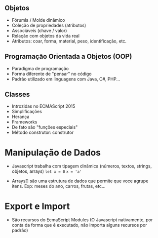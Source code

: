 ## Objetos
- Fórumla / Molde dinâmico
- Coleção de propriedades (atributos)
- Associáveis (chave / valor)
- Relação com objetos da vida real
- Atributos: coar, forma, material, peso, identificação, etc.


## Programação Orientada a Objetos (OOP)
- Paradigma de programação
- Forma diferente de "pensar" no código
- Padrão utilizado em linguagens com Java, C#, PHP...

## Classes
- Introzidas no ECMAScript 2015
- Simplificações
- Herança
- Frameworks
- De fato são "funções especiais"
- Método construtor: construtor

# Manipulação de Dados

- Javascript trabalha com tipagem dinâmica (números, textos, strings, objetos, arrays)
 `let x = 0` 
 `x = 'a'` 

 - Arrays[] são uma estrutura de dados que permite que voce agrupe itens. Exp: meses do ano, carros, frutas, etc...


 # Export e Import 
 - São recursos do EcmaScript Modules (O Javascript nativamente, por conta da forma que é executado, não importa alguns recursos por padrão)